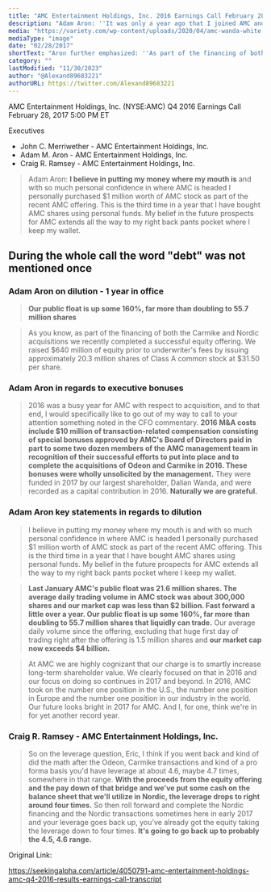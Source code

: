 ```yaml
---
title: "AMC Entertainment Holdings, Inc. 2016 Earnings Call February 28, 2017 - First Dilution Round of Adam Aron - 160%"
description: "Adam Aron: ''It was only a year ago that I joined AMC and shared with you then a set of key priorities for our company. We made tremendous progress on each of those priorities during 2016 and we think it's important to quickly review with you our strategy and how we're faring at year-end 2016. Improving the guest experience remains at AMC's core and is now supported by the three components that we like to call the three Es: Enhance, Engage and Expand.''"
media: "https://variety.com/wp-content/uploads/2020/04/amc-wanda-white.jpg?w=1000&h=563&crop=1&resize=1000%2C563"
mediaType: "image"
date: "02/28/2017"
shortText: "Aron further emphasized: ''As part of the financing of both the Carmike and Nordic acquisitions, we recently completed a successful equity offering. We raised $640 million of equity prior to underwriter's fees by issuing approximately 20.3 million shares of Class A common stock at $31.50 per share.There are startup and transition costs, additionally, since the recliner renovation deployments take on average 6 months to 12 months to complete and although we've already begun the lift from these investments won't be visible until very late in 2017 and well into 2018.''"
category: ""
lastModified: "11/30/2023"
author: "@Alexand89683221"
authorURL: https://twitter.com/Alexand89683221
---
```


AMC Entertainment Holdings, Inc. (NYSE:AMC) Q4 2016 Earnings Call February 28, 2017 5:00 PM ET

Executives
- John C. Merriwether - AMC Entertainment Holdings, Inc.
- Adam M. Aron - AMC Entertainment Holdings, Inc.
- Craig R. Ramsey - AMC Entertainment Holdings, Inc.


>Adam Aron: **I believe in putting my money where my mouth is** and with so much personal confidence in where AMC is headed I personally purchased $1 million worth of AMC stock as part of the recent AMC offering. This is the third time in a year that I have bought AMC shares using personal funds. My belief in the future prospects for AMC extends all the way to my right back pants pocket where I keep my wallet.

## During the whole call the word "debt" was not mentioned once

### Adam Aron on dilution - 1 year in office

>**Our public float is up some 160%, far more than doubling to 55.7 million shares**

>As you know, as part of the financing of both the Carmike and Nordic acquisitions we recently completed a successful equity offering. We raised $640 million of equity prior to underwriter's fees by issuing approximately 20.3 million shares of Class A common stock at $31.50 per share.

### Adam Aron in regards to executive bonuses

>2016 was a busy year for AMC with respect to acquisition, and to that end, I would specifically like to go out of my way to call to your attention something noted in the CFO commentary. **2016 M&A costs include $10 million of transaction-related compensation consisting of special bonuses approved by AMC's Board of Directors paid in part to some two dozen members of the AMC management team in recognition of their successful efforts to put into place and to complete the acquisitions of Odeon and Carmike in 2016. These bonuses were wholly unsolicited by the management.** They were funded in 2017 by our largest shareholder, Dalian Wanda, and were recorded as a capital contribution in 2016. **Naturally we are grateful.**

### Adam Aron key statements in regards to dilution
>I believe in putting my money where my mouth is and with so much personal confidence in where AMC is headed I personally purchased $1 million worth of AMC stock as part of the recent AMC offering. This is the third time in a year that I have bought AMC shares using personal funds. My belief in the future prospects for AMC extends all the way to my right back pants pocket where I keep my wallet.

>**Last January AMC's public float was 21.6 million shares. The average daily trading volume in AMC stock was about 300,000 shares and our market cap was less than $2 billion. Fast forward a little over a year. Our public float is up some 160%, far more than doubling to 55.7 million shares that liquidly can trade.** Our average daily volume since the offering, excluding that huge first day of trading right after the offering is 1.5 million shares and **our market cap now exceeds $4 billion.**

>At AMC we are highly cognizant that our charge is to smartly increase long-term shareholder value. We clearly focused on that in 2016 and our focus on doing so continues in 2017 and beyond. In 2016, AMC took on the number one position in the U.S., the number one position in Europe and the number one position in our industry in the world. Our future looks bright in 2017 for AMC. And I, for one, think we're in for yet another record year.

### Craig R. Ramsey - AMC Entertainment Holdings, Inc.

>So on the leverage question, Eric, I think if you went back and kind of did the math after the Odeon, Carmike transactions and kind of a pro forma basis you'd have leverage at about 4.6, maybe 4.7 times, somewhere in that range. **With the proceeds from the equity offering and the pay down of that bridge and we've put some cash on the balance sheet that we'll utilize in Nordic, the leverage drops to right around four times.** So then roll forward and complete the Nordic financing and the Nordic transactions sometimes here in early 2017 and your leverage goes back up, you've already got the equity taking the leverage down to four times. **It's going to go back up to probably the 4.5, 4.6 range.**


Original Link:

https://seekingalpha.com/article/4050791-amc-entertainment-holdings-amc-q4-2016-results-earnings-call-transcript